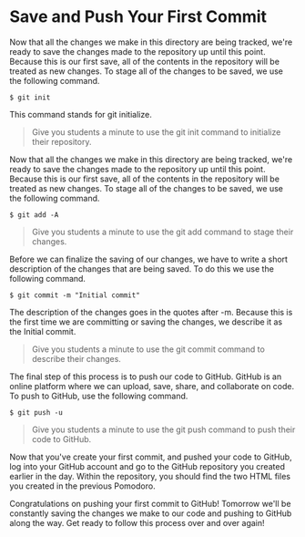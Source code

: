 # Save and Push Your First Commit
Now that all the changes we make in this directory are being tracked, we're ready to save the changes made to the repository up until this point. Because this is our first save, all of the contents in the repository will be treated as new changes. To stage all of the changes to be saved, we use the following command.
```shell
$ git init
```

This command stands for git initialize.

>Give you students a minute to use the git init command to initialize their repository.

Now that all the changes we make in this directory are being tracked, we're ready to save the changes made to the repository up until this point. Because this is our first save, all of the contents in the repository will be treated as new changes. To stage all of the changes to be saved, we use the following command.
```shell
$ git add -A
```

>Give you students a minute to use the git add command to stage their changes.

Before we can finalize the saving of our changes, we have to write a short description of the changes that are being saved. To do this we use the following command.
```shell
$ git commit -m "Initial commit"
```

The description of the changes goes in the quotes after -m. Because this is the first time we are committing or saving the changes, we describe it as the Initial commit.

>Give you students a minute to use the git commit command to describe their changes.

The final step of this process is to push our code to GitHub. GitHub is an online platform where we can upload, save, share, and collaborate on code. To push to GitHub, use the following command.
```shell
$ git push -u
```

>Give you students a minute to use the git push command to push their code to GitHub.

Now that you've create your first commit, and pushed your code to GitHub, log into your GitHub account and go to the GitHub repository you created earlier in the day. Within the repository, you should find the two HTML files you created in the previous Pomodoro.

Congratulations on pushing your first commit to GitHub! Tomorrow we'll be constantly saving the changes we make to our code and pushing to GitHub along the way. Get ready to follow this process over and over again!
